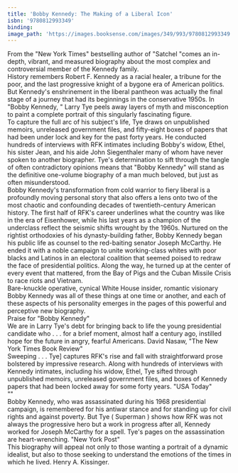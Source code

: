 ```yaml
---
title: 'Bobby Kennedy: The Making of a Liberal Icon'
isbn: '9780812993349'
binding:
image_path: 'https://images.booksense.com/images/349/993/9780812993349.jpg'
---
```



From the "New York Times" bestselling author of "Satchel "comes an in-depth, vibrant, and measured biography about the most complex and controversial member of the Kennedy family.&nbsp;
<br>History remembers Robert F. Kennedy as a racial healer, a tribune for the poor, and the last progressive knight of a bygone era of American politics. But Kennedy's enshrinement in the liberal pantheon was actually the final stage of a journey that had its beginnings in the conservative 1950s. In "Bobby Kennedy, " Larry Tye peels away layers of myth and misconception to paint a complete portrait of this singularly fascinating figure.&nbsp;
<br>To capture the full arc of his subject's life, Tye draws on unpublished memoirs, unreleased government files, and fifty-eight boxes of papers that had been under lock and key for the past forty years. He conducted hundreds of interviews with RFK intimates including Bobby's widow, Ethel, his sister Jean, and his aide John Siegenthaler many of whom have never spoken to another biographer. Tye's determination to sift through the tangle of often contradictory opinions means that "Bobby Kennedy" will stand as the definitive one-volume biography of a man much beloved, but just as often misunderstood.&nbsp;
<br>Bobby Kennedy's transformation from cold warrior to fiery liberal is a profoundly moving personal story that also offers a lens onto two of the most chaotic and confounding decades of twentieth-century American history. The first half of RFK's career underlines what the country was like in the era of Eisenhower, while his last years as a champion of the underclass reflect the seismic shifts wrought by the 1960s. Nurtured on the rightist orthodoxies of his dynasty-building father, Bobby Kennedy began his public life as counsel to the red-baiting senator Joseph McCarthy. He ended it with a noble campaign to unite working-class whites with poor blacks and Latinos in an electoral coalition that seemed poised to redraw the face of presidential politics. Along the way, he turned up at the center of every event that mattered, from the Bay of Pigs and the Cuban Missile Crisis to race riots and Vietnam.&nbsp;
<br>Bare-knuckle operative, cynical White House insider, romantic visionary Bobby Kennedy was all of these things at one time or another, and each of these aspects of his personality emerges in the pages of this powerful and perceptive new biography.&nbsp;
<br>Praise for "Bobby Kennedy"&nbsp;
<br>We are in Larry Tye's debt for bringing back to life the young presidential candidate who . . . for a brief moment, almost half a century ago, instilled hope for the future in angry, fearful Americans. David Nasaw, "The New York Times Book Review"&nbsp;
<br>Sweeping . . . Tye] captures RFK's rise and fall with straightforward prose bolstered by impressive research. Along with hundreds of interviews with Kennedy intimates, including his widow, Ethel, Tye sifted through unpublished memoirs, unreleased government files, and boxes of Kennedy papers that had been locked away for some forty years. "USA Today"
<br>""
<br>Bobby Kennedy, who was assassinated during his 1968 presidential campaign, is remembered for his antiwar stance and for standing up for civil rights and against poverty. But Tye ( Superman ) shows how RFK was not always the progressive hero but a work in progress after all, Kennedy worked for Joseph McCarthy for a spell. Tye's pages on the assassination are heart-wrenching. "New York Post"&nbsp;
<br>This biography will appeal not only to those wanting a portrait of a dynamic idealist, but also to those seeking to understand the emotions of the times in which he lived. Henry A. Kissinger.
